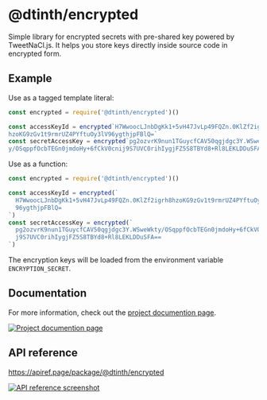 # @dtinth/encrypted

Simple library for encrypted secrets with pre-shared key powered by
TweetNaCl.js. It helps you store keys directly inside source code in encrypted
form.

## Example

Use as a tagged template literal:

```js
const encrypted = require('@dtinth/encrypted')()

const accessKeyId = encrypted`H7WwoocLJnbDgKk1+5vH47JvLp49FQZn.0KlZf2igrh8
hzoKG9zGv1t9rmrUZ4PYftuOy3lV96ygthjpFBlQ=`
const secretAccessKey = encrypted`pg2ozvrK9nun1TGuycfCAV50qgjdgc3Y.WSweWkt
y/OSqppfOcbTEGn0jmdoHy+6fCkV0cnij9S7UVC0rihIygjFZ5S8TBYd8+Rl8LEKLDDuSFA==`
```

Use as a function:

```js
const encrypted = require('@dtinth/encrypted')()

const accessKeyId = encrypted(`
  H7WwoocLJnbDgKk1+5vH47JvLp49FQZn.0KlZf2igrh8hzoKG9zGv1t9rmrUZ4PYftuOy3lV
  96ygthjpFBlQ=
`)
const secretAccessKey = encrypted(`
  pg2ozvrK9nun1TGuycfCAV50qgjdgc3Y.WSweWkty/OSqppfOcbTEGn0jmdoHy+6fCkV0cni
  j9S7UVC0rihIygjFZ5S8TBYd8+Rl8LEKLDDuSFA==
`)
```

The encryption keys will be loaded from the environment variable
`ENCRYPTION_SECRET`.

## Documentation

For more information, check out the
[project documention page](https://docs.dt.in.th/encrypted/index.html).

[![Project documention page](https://ss.dt.in.th/api/screenshots/docs-encrypted__index.png)](https://docs.dt.in.th/encrypted/index.html)

## API reference

<https://apiref.page/package/@dtinth/encrypted>

[![API reference screenshot](https://ss.dt.in.th/api/screenshots/apiref-dtinth-encrypted.png)](https://apiref.page/package/@dtinth/encrypted)
